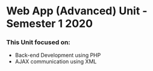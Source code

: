 # Web App (Advanced) Unit - Semester 1 2020

<h3>This Unit focused on:</h3>
<ul>
  <li> Back-end Development using PHP </li>
  <li> AJAX communication using XML </li>
</ul>

